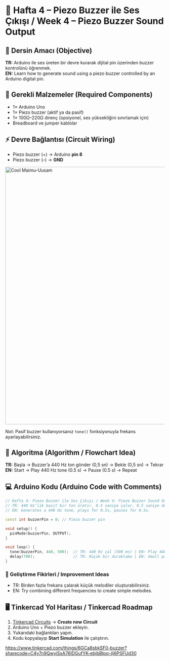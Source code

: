# 📘 Hafta 4 – Piezo Buzzer ile Ses Çıkışı / Week 4 – Piezo Buzzer Sound Output

## 🎯 Dersin Amacı (Objective)
**TR:** Arduino ile ses üreten bir devre kurarak dijital pin üzerinden buzzer kontrolünü öğrenmek.  
**EN:** Learn how to generate sound using a piezo buzzer controlled by an Arduino digital pin.  

## 🔌 Gerekli Malzemeler (Required Components)
- 1× Arduino Uno
- 1× Piezo buzzer (aktif ya da pasif)
- 1× 100Ω–220Ω direnç (opsiyonel, ses yüksekliğini sınırlamak için)
- Breadboard ve jumper kablolar

## ⚡ Devre Bağlantısı (Circuit Wiring)
- Piezo buzzer (+) → Arduino **pin 8**
- Piezo buzzer (–) → **GND**
<img width="1920" height="814" alt="Cool Maimu-Uusam" src="https://github.com/user-attachments/assets/414eed44-4613-405e-865a-2195b1dcb66f" />

Not: Pasif buzzer kullanıyorsanız `tone()` fonksiyonuyla frekans ayarlayabilirsiniz.

## 🔄 Algoritma (Algorithm / Flowchart Idea)
**TR:** Başla → Buzzer’a 440 Hz ton gönder (0,5 sn) → Bekle (0,5 sn) → Tekrar  
**EN:** Start → Play 440 Hz tone (0.5 s) → Pause (0.5 s) → Repeat  

## 💻 Arduino Kodu (Arduino Code with Comments)
```cpp
// Hafta 4: Piezo Buzzer ile Ses Çıkışı / Week 4: Piezo Buzzer Sound Output
// TR: 440 Hz'lik basit bir ton üretir, 0.5 saniye çalar, 0.5 saniye durur.
// EN: Generates a 440 Hz tone, plays for 0.5s, pauses for 0.5s.

const int buzzerPin = 8; // Piezo buzzer pin

void setup() {
  pinMode(buzzerPin, OUTPUT);
}

void loop() {
  tone(buzzerPin, 440, 500);  // TR: 440 Hz çal (500 ms) | EN: Play 440 Hz for 500 ms
  delay(700);                 // TR: Küçük bir duraklama | EN: Small pause
}
```

### 🧠 Geliştirme Fikirleri / Improvement Ideas
- TR: Birden fazla frekans çalarak küçük melodiler oluşturabilirsiniz.  
- EN: Try combining different frequencies to create simple melodies.  

## 🖥️ Tinkercad Yol Haritası / Tinkercad Roadmap
1. [Tinkercad Circuits](https://www.tinkercad.com/circuits) → **Create new Circuit**  
2. Arduino Uno + Piezo buzzer ekleyin.  
3. Yukarıdaki bağlantıları yapın.  
4. Kodu kopyalayıp **Start Simulation** ile çalıştırın.

https://www.tinkercad.com/things/6GCa8sbkSF0-buzzer?sharecode=C4y7n9QwyiSsA76IDGufYK-ebjbBIpq-ilj6PSFUd30
